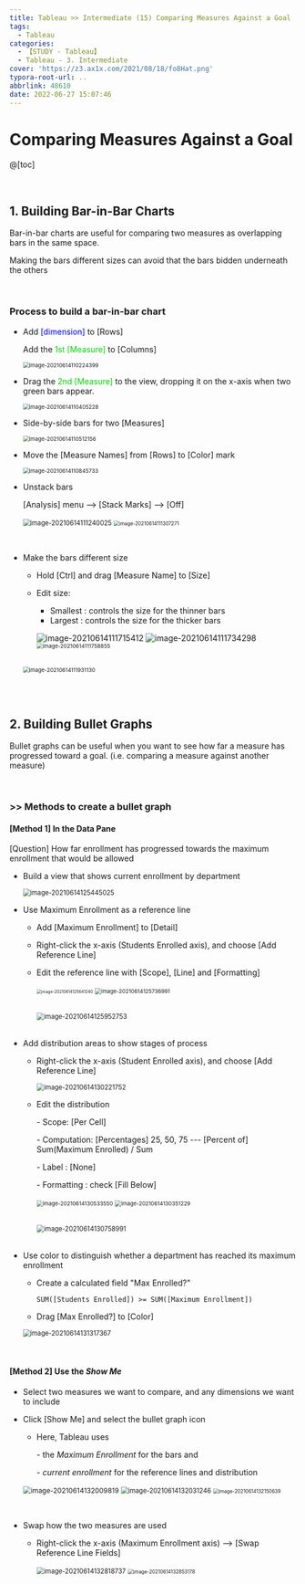 ```yaml
---
title: Tableau >> Intermediate (15) Comparing Measures Against a Goal
tags:
  - Tableau
categories:
  - 【STUDY - Tableau】
  - Tableau - 3. Intermediate
cover: 'https://z3.ax1x.com/2021/08/18/fo8Hat.png'
typora-root-url: ..
abbrlink: 48610
date: 2022-06-27 15:07:46
---
```


# Comparing Measures Against a Goal

@[toc]

<br />

## **1. Building Bar-in-Bar Charts**

Bar-in-bar charts are useful for comparing two measures as overlapping bars in the same space.

Making the bars different sizes can avoid that the bars bidden underneath the others

<br />

### Process to build a bar-in-bar chart

* Add <font color = 'blue'>[dimension]</font> to [Rows]

  Add the <font color = 'viridans'>1st [Measure]</font> to [Columns]

  <img src="/images/S-Tableau-Intermediate-15-Comparing-Measures-Against-a-Goal/image-20210614110224399.png" alt="image-20210614110224399" style="zoom:67%;" />

  <br />

* Drag the <font color = 'viridans'>2nd [Measure]</font> to the view, dropping it on the x-axis when two green bars appear.

  <img src="/images/S-Tableau-Intermediate-15-Comparing-Measures-Against-a-Goal/image-20210614110405228.png" alt="image-20210614110405228" style="zoom:67%;" />

  <br />

* Side-by-side bars for two [Measures]

  <img src="/images/S-Tableau-Intermediate-15-Comparing-Measures-Against-a-Goal/image-20210614110512156.png" alt="image-20210614110512156" style="zoom:67%;" />

  <br />

* Move the [Measure Names] from [Rows] to [Color] mark

  <img src="/images/S-Tableau-Intermediate-15-Comparing-Measures-Against-a-Goal/image-20210614110845733.png" alt="image-20210614110845733" style="zoom:67%;" />

  <br />

* Unstack bars

  [Analysis] menu --> [Stack Marks] --> [Off]

  <img src="/images/S-Tableau-Intermediate-15-Comparing-Measures-Against-a-Goal/image-20210614111240025.png" alt="image-20210614111240025" style="zoom:80%;" />	<img src="/images/S-Tableau-Intermediate-15-Comparing-Measures-Against-a-Goal/image-20210614111307271-16563136198991.png" alt="image-20210614111307271" style="zoom:60%;" />

<br />

* Make the bars different size

  * Hold [Ctrl] and drag [Measure Name] to [Size]

  * Edit size:

    * Smallest : controls the size for the thinner bars
    * Largest :   controls the size for the thicker bars

    ![image-20210614111715412](/images/S-Tableau-Intermediate-15-Comparing-Measures-Against-a-Goal/image-20210614111715412.png)	![image-20210614111734298](/images/S-Tableau-Intermediate-15-Comparing-Measures-Against-a-Goal/image-20210614111734298.png)	<img src="/images/S-Tableau-Intermediate-15-Comparing-Measures-Against-a-Goal/image-20210614111758855-16563136537213.png" alt="image-20210614111758855" style="zoom: 67%;" />

    <br />

  <img src="/images/S-Tableau-Intermediate-15-Comparing-Measures-Against-a-Goal/image-20210614111931130.png" alt="image-20210614111931130" style="zoom: 67%;" />

<br />

<br />

## **2. Building Bullet Graphs**

Bullet graphs can be useful when you want to see how far a measure has progressed toward a goal. (i.e. comparing a measure against another measure)

<br />

### \>> Methods to create a bullet graph

#### [Method 1] In the Data Pane

[Question] How far enrollment has progressed towards the maximum enrollment that would be allowed

* Build a view that shows current enrollment by department

  <img src="/images/S-Tableau-Intermediate-15-Comparing-Measures-Against-a-Goal/image-20210614125445025.png" alt="image-20210614125445025" style="zoom:80%;" />

  <br />

* Use Maximum Enrollment as a reference line

  * Add [Maximum Enrollment] to [Detail]

  * Right-click the x-axis (Students Enrolled axis), and choose [Add Reference Line]

  * Edit the reference line with [Scope], [Line] and [Formatting]

    <img src="/images/S-Tableau-Intermediate-15-Comparing-Measures-Against-a-Goal/image-20210614125641240.png" alt="image-20210614125641240" style="zoom: 50%;" />         <img src="/images/S-Tableau-Intermediate-15-Comparing-Measures-Against-a-Goal/image-20210614125736991-16563136858875.png" alt="image-20210614125736991" style="zoom:67%;" />

    <br />

    <img src="/images/S-Tableau-Intermediate-15-Comparing-Measures-Against-a-Goal/image-20210614125952753.png" alt="image-20210614125952753" style="zoom:80%;" /> 

  <br />

* Add distribution areas to show stages of process

  * Right-click the x-axis (Student Enrolled axis), and choose [Add Reference Line]

    <img src="/images/S-Tableau-Intermediate-15-Comparing-Measures-Against-a-Goal/image-20210614130221752.png" alt="image-20210614130221752" style="zoom:80%;" />

  * Edit the distribution

    \- Scope: [Per Cell]

    \- Computation: [Percentages] 25, 50, 75  ---  [Percent of]  Sum(Maximum Enrolled) / Sum

    \- Label : [None]

    \- Formatting : check [Fill Below]

    <img src="/images/S-Tableau-Intermediate-15-Comparing-Measures-Against-a-Goal/image-20210614130533550.png" alt="image-20210614130533550" style="zoom: 67%;" />					<img src="/images/S-Tableau-Intermediate-15-Comparing-Measures-Against-a-Goal/image-20210614130351229-16563137195357.png" alt="image-20210614130351229" style="zoom: 67%;" />

    <br />

    <img src="/images/S-Tableau-Intermediate-15-Comparing-Measures-Against-a-Goal/image-20210614130758991.png" alt="image-20210614130758991" style="zoom:80%;" /> 

  <br />

* Use color to distinguish whether a department has reached its maximum enrollment

  * Create a calculated field "Max Enrolled?"

    `SUM([Students Enrolled]) >= SUM([Maximum Enrollment])`

  * Drag [Max Enrolled?] to [Color]

  <img src="/images/S-Tableau-Intermediate-15-Comparing-Measures-Against-a-Goal/image-20210614131317367.png" alt="image-20210614131317367" style="zoom:80%;" />

<br />

#### [Method 2] Use the *Show Me*

* Select two measures we want to compare, and any dimensions we want to include

* Click [Show Me] and select the bullet graph icon

  * Here, Tableau uses 

    \- the *Maximum Enrollment* for the bars and 

    \- *current enrollment* for the reference lines and distribution

  <img src="/images/S-Tableau-Intermediate-15-Comparing-Measures-Against-a-Goal/image-20210614132009819.png" alt="image-20210614132009819" style="zoom:85%;" /> 	<img src="/images/S-Tableau-Intermediate-15-Comparing-Measures-Against-a-Goal/image-20210614132031246-165631376553311.png" alt="image-20210614132031246" style="zoom:80%;" />    <img src="/images/S-Tableau-Intermediate-15-Comparing-Measures-Against-a-Goal/image-20210614132150639-165631379546813.png" alt="image-20210614132150639" style="zoom:60%;" />

  <br />

* Swap how the two measures are used

  * Right-click the x-axis (Maximum Enrollment axis)  --> [Swap Reference Line Fields]

    <img src="/images/S-Tableau-Intermediate-15-Comparing-Measures-Against-a-Goal/image-20210614132818737.png" alt="image-20210614132818737" style="zoom:80%;" />    <img src="/images/S-Tableau-Intermediate-15-Comparing-Measures-Against-a-Goal/image-20210614132853178-165631381365915.png" alt="image-20210614132853178" style="zoom:60%;" />

<br />

<br />
